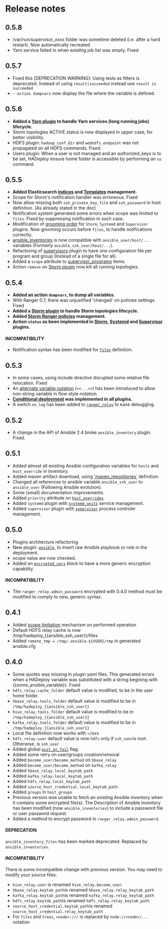 # Release notes

## 0.5.8

- /var/run/supervisor_xxxx folder was sometime deleted (i.e. after a hard restart). Now automatically recreated
- Yarn service failed in when existing job list was empty. Fixed

## 0.5.7

- Fixed this [DEPRECATION WARNING]: Using tests as filters is deprecated. Instead of using `result|succeeded` instead use `result is succeeded`
- `--action dumpvars` now display the file where the variable is defined.

## 0.5.6

- **Added a [Yarn plugin](../plugins_reference/yarn/yarn_overview) to handle Yarn services (long running jobs) lifecycle.**
- Storm topologies ACTIVE status is now displayed in upper case, for better visibility.
- HDFS plugin: `hadoop_conf_dir` and `webhdfs_endpoint` was not propagated on all HDFS commands. Fixed.
- Users plugin: When a user is not managed and an authorized_keys is to be set, HADeploy ensure home folder is accessible by performing an `su` command. 

## 0.5.5

- **Added Elasticsearch [indices](../plugins_reference/elastic/elasticsearch_indices) and [Templates](../plugins_reference/elastic/elasticsearch_templates) management.**
- Scope for Storm's notification handler was erroneous. Fixed
- Now allow missing both `ssh_private_key_file` and `ssh_password` in host definition. (As already stated in the doc)
- Notification system generated some errors when scope was limited to `files`. Fixed by suppressing notification in such case.
- Modification of [grooming order](./execution_order/) for `Storm`, `Systemd` and `Supervisor` plugins. Now grooming occurs before `files`, to handle notifications correctly.
- [ansible_inventories](../plugins_reference/ansible_inventories/ansible_inventories/) is now compatible with `ansible_user/host/...` variables (Formerly `ansible_ssh_user/host/...`).
- Refactoring of [supervisors](../plugins_reference/supervisor/supervisors/) plugin to have one configuration file per program and group (Instead of a single file for all).
- Added a `scope` attribute to [supervisor_programs](../plugins_reference/supervisor/supervisor_programs/) items. 
- Action `remove` on [Storm plugin](../plugins_reference/storm/storm_overview) now kill all running topologies.

## 0.5.4

- **Added an action `dumpvars`, to dump all variables.**
- With Ranger 0.7, there was unjustified 'changed' on policies settings. Fixed
- **Added a [Storm plugin](../plugins_reference/storm/storm_overview) to handle Storm topologies lifecycle.**
- **Added [Storm Ranger policies](../plugins_reference/ranger/storm_ranger_policies) management.**
- **Action `status` as been implemented in [Storm](../plugins_reference/storm/storm_overview#actions-stopstart-and-status), 
[Systemd](../plugins_reference/systemd/systemd_units#actions-stop-start-and-status) and [Supervisor](../plugins_reference/supervisor/supervisor_overview#actions-stop-start-and-status) plugins.**

#### INCOMPATIBILITY

- Notification syntax has been modified for [`files`](../plugins_reference/files/files) definition.

## 0.5.3

- In some cases, using include directive disrupted some relative file relocation. Fixed
- An [alternate variable notation](../plugins_reference/core/vars/#alternate-notation) (`<<...>>`) has been introduced to allow non-string variable in flow style notation.
- **[Conditional deployment](./conditional_deployment) was implemented in all plugins.**
- A switch `no_log` has been added to [`ranger_relay`](../plugins_reference/ranger/ranger_relay) to ease debugging.

## 0.5.2

- A change in the API of Ansible 2.4 broke `ansible_inventory` plugin. Fixed.

## 0.5.1

- Added almost all existing Ansible configuration variables for `hosts` and `host_override` in inventory.
- Added maven artifact download, using ['maven_repositories`](../plugins_reference/files/maven_repositories) definition.
- Changed all references to ansible variable `ansible_ssh_user` to `ansible_user` (Following Ansible evolution).
- Some (small) documentation improvements.
- Added `priority` attribute on [`host_overrides`](../plugins_reference/inventory/host_overrides)
- Added `systemd` plugin with [`systemd_units`](../plugins_reference/systemd/systemd_units) service management.
- Added `supervisor` plugin with [`supervisor`](../plugins_reference/supervisor/supervisor_overview) process controler management.

## 0.5.0

- Plugins architecture refactoring
- New plugin: [`ansible`](../plugins_reference/ansible/ansible_overview), to insert raw Ansible playbook or role in the deployment.
- scope value are now checked.
- Added an [`encrypted_vars`](../plugins_reference/core/encrypted_vars) block to have a more generic encryption capability.

#### INCOMPATIBILITY

- The `ranger_relay.admin_password` encrypted with 0.4.0 method must be modified to comply to new, generic syntax.

## 0.4.1

- Added [scope limitation](./altering_scope) mechanism on performed operation
- Default HDFS relay cache is now /tmp/hadeploy_{{ansible_ssh_user}}/files
- Added `remote_tmp = /tmp/.ansible-${USER}/tmp` in generated ansible.cfg

## 0.4.0

- Some quotes was missing in plugin yaml files. This generated errors when a HADeploy variable was substituted with a string begining with {{some_ansible_variable}}. Fixed
- `hdfs_relay.cache_folder` default value is modified, to be in the user home folder.
- `hbase_relay.tools_folder` default value is modified to be in `/tmp/hadeploy_{{ansible_ssh_user}}`
- `hive_relay.tools_folder` default value is modified to be in `/tmp/hadeploy_{{ansible_ssh_user}}`
- `kafka_relay.tools_folder` default value is modified to be in `/tmp/hadeploy_{{ansible_ssh_user}}`
- Local file definition now works with ~/xxx
- `hdfs_relay.user` default value is now `hdfs` only if `ssh_user`is root. Otherwise, is `ssh_user`
- Added global [`exit_on_fail`](../plugins_reference/inventory/exit_on_fail) flag.
- Added some retry on user/groups creation/removal
- Added `become_user/become_method` on `hbase_relay`
- Added `become_user/become_method` on `kafka_relay`
- Added `hbase_relay.local_keytab_path`
- Added `kafka_relay.local_keytab_path`
- Added `hdfs_relay.local_keytab_path`
- Added `source_host_credential.local_keytab_path`
- Added `groups` in `host_groups`
- Previous version was unable to fetch an existing Ansible inventory when it contains some encrypted file(s). 
The Description of Ansible inventory has been modified (now `ansible_inventories`) to include a password file or user password request.
- Added a method to encrypt password in `ranger_relay.admin_password`.   

#### DEPRECATION

`ansible_inventory_files` has been marked deprecated. Replaced by `ansible_inventories`.

#### INCOMPATIBILITY

There is some incompatible change with previous version. You may need to modify your source files:

* `hive_relay.user` is renamed `hive_relay.become_user`.
* `hbase_relay.keytab_path`is renamed `hbase_relay.relay_keytab_path`
* `kafka_relay.keytab_path`is renamed `kafka_relay.relay_keytab_path`
* `hdfs_relay.keytab_path`is renamed `hdfs_relay.relay_keytab_path`
* `source_host_credential.keytab_path`is renamed `source_host_credential.relay_keytab_path`
* For `files` and `trees`, `<node>:///` is replaced by `node://<node>/...` notation

